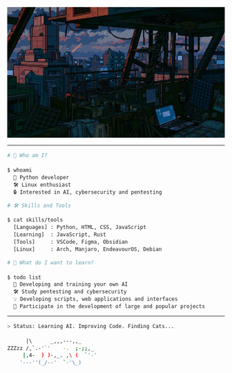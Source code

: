 <div align="center">
  <img src="./img/890daeae8ca11c97db3838f3b144f2d4.jpg" />
</div>

---

```bash
# 🚀 Who am I?

$ whoami
  🧠 Python developer
  🛠️ Linux enthusiast
  🔒 Interested in AI, cybersecurity and pentesting
```

```bash
# 🛠️ Skills and Tools

$ cat skills/tools
  [Languages] : Python, HTML, CSS, JavaScript
  [Learning]  : JavaScript, Rust
  [Tools]     : VSCode, Figma, Obsidian
  [Linux]     : Arch, Manjaro, EndeavourOS, Debian
```

```bash
# 🧠 What do I want to learn?

$ todo list
  🔧 Developing and training your own AI
  🛠️ Study pentesting and cybersecurity
  💡 Developing scripts, web applications and interfaces
  🚀 Participate in the development of large and popular projects
```

---

```bash
> Status: Learning AI. Improving Code. Finding Cats...

      |\      _,,,---,,_
ZZZzz /,`.-'`'    -.  ;-;;,_
     |,4-  ) )-,_. ,\ (  `'-'
    '---''(_/--'  `-'\_) 
```
